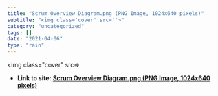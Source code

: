 ```yaml
---
title: "Scrum Overview Diagram.png (PNG Image, 1024x640 pixels)"
subtitle: "<img class='cover' src=''>"
category: "uncategorized"
tags: []
date: "2021-04-06"
type: "rain"
---
```

<img class="cover" src=>


* **Link to site:** **[Scrum Overview Diagram.png (PNG Image, 1024x640 pixels)](http://blogs.conchango.com/Admin/ImageGallery/blogs.conchango.com/Colin.Bird/Scrum%20Overview%20Diagram.png)**